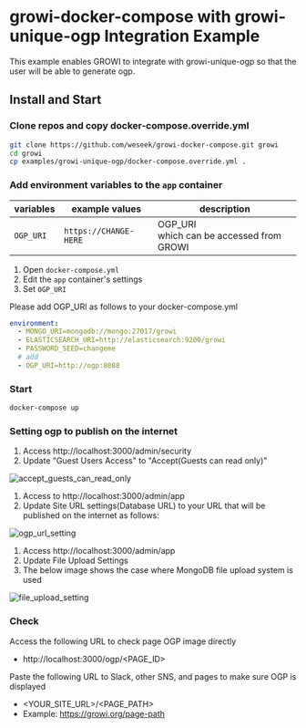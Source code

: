 growi-docker-compose with growi-unique-ogp Integration Example
=====================================================

This example enables GROWI to integrate with growi-unique-ogp
so that the user will be able to generate ogp.

Install and Start
------------------

### Clone repos and copy docker-compose.override.yml

```bash
git clone https://github.com/weseek/growi-docker-compose.git growi
cd growi
cp examples/growi-unique-ogp/docker-compose.override.yml .
```

### Add environment variables to the `app` container

| variables               | example values                  | description                                                                                                       |
| ----------------------- | ------------------------------- | ----------------------------------------------------------------------------------------------------------------- |
| `OGP_URI`            | `https://CHANGE-HERE` | OGP_URI<br>which can be accessed from GROWI |


1. Open `docker-compose.yml`
2. Edit the `app` container's settings
3. Set `OGP_URI`

Please add OGP_URI as follows to your docker-compose.yml
```yml
environment:
  - MONGO_URI=mongodb://mongo:27017/growi
  - ELASTICSEARCH_URI=http://elasticsearch:9200/growi
  - PASSWORD_SEED=changeme
  # add
  - OGP_URI=http://ogp:8088
```

### Start

```bash
docker-compose up
```

### Setting ogp to publish on the internet

1. Access http://localhost:3000/admin/security
2. Update "Guest Users Access" to "Accept(Guests can read only)"

![accept_guests_can_read_only](https://user-images.githubusercontent.com/83065937/155471123-397a71b4-296c-4ca0-bf65-d03cdf8da0bc.PNG)

1. Access to http://localhost:3000/admin/app
2. Update Site URL settings(Database URL) to your URL that will be published on the internet as follows:

![ogp_url_setting](https://user-images.githubusercontent.com/83065937/155470209-8514ba80-4fd9-4f83-9972-dee6d6417a3d.PNG)

1. Access http://localhost:3000/admin/app
2. Update File Upload Settings 
3. The below image shows the case where MongoDB file upload system is used

![file_upload_setting](https://user-images.githubusercontent.com/83065937/155473751-8e7f63d0-787a-4953-be25-789fa1ed78ff.PNG)

### Check

Access the following URL to check page OGP image directly

* http://localhost:3000/ogp/<PAGE_ID>

Paste the following URL to Slack, other SNS, and pages to make sure OGP is displayed

* <YOUR_SITE_URL>/<PAGE_PATH>
* Example: https://growi.org/page-path